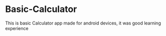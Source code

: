 # Basic-Calculator
This is basic Calculator app made for android devices,
it was good learning experience
